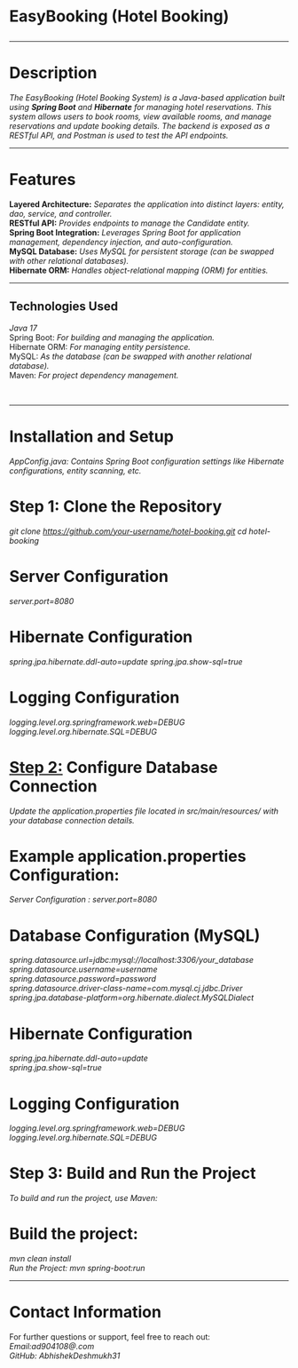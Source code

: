 # EasyBooking (Hotel Booking) <br><hr>

# Description
*The EasyBooking (Hotel Booking System) is a Java-based application built using **Spring Boot** and **Hibernate** for managing hotel reservations. This system allows users to book rooms, view available rooms, and manage reservations and update booking details. The backend is exposed as a RESTful API, and Postman is used to test the API endpoints.*
<br><hr>

# Features
<b>Layered Architecture:</b> *Separates the application into distinct layers: entity, dao, service, and controller.* <br>
<b>RESTful API:</b> *Provides endpoints to manage the Candidate entity.* <br>
<b>Spring Boot Integration:</b> *Leverages Spring Boot for application management, dependency injection, and auto-configuration.* <br>
<b>MySQL Database:</b> *Uses MySQL for persistent storage (can be swapped with other relational databases).* <br>
<b>Hibernate ORM:</b> *Handles object-relational mapping (ORM) for entities.* <br><hr>

## Technologies Used
*Java 17* <br>
Spring Boot: *For building and managing the application.* <br>
Hibernate ORM: *For managing entity persistence.* <br>
MySQL: *As the database (can be swapped with another relational database).* <br>
Maven: *For project dependency management.* </p><br><hr>

# Installation and Setup <br>
*AppConfig.java: Contains Spring Boot configuration settings like Hibernate configurations, entity scanning, etc.<br>*
# Step 1: Clone the Repository <br>
*git clone https://github.com/your-username/hotel-booking.git
cd hotel-booking <br>*
# Server Configuration <br>
*server.port=8080<br>*
# Hibernate Configuration <br>
*spring.jpa.hibernate.ddl-auto=update spring.jpa.show-sql=true <br>*
# Logging Configuration <br>
*logging.level.org.springframework.web=DEBUG logging.level.org.hibernate.SQL=DEBUG <br>*
# <u>Step 2:</u> Configure Database Connection <br>
*Update the application.properties file located in src/main/resources/ with your database connection details.<br>*
# Example application.properties Configuration:<br>
*Server Configuration : server.port=8080* <br>
# Database Configuration (MySQL) <br>
*spring.datasource.url=jdbc:mysql://localhost:3306/your_database <br>
spring.datasource.username=username <br>
spring.datasource.password=password <br>
spring.datasource.driver-class-name=com.mysql.cj.jdbc.Driver <br>
spring.jpa.database-platform=org.hibernate.dialect.MySQLDialect <br>* 
# Hibernate Configuration <br>
*spring.jpa.hibernate.ddl-auto=update <br>
spring.jpa.show-sql=true <br>*
# Logging Configuration <br>
*logging.level.org.springframework.web=DEBUG<br>
logging.level.org.hibernate.SQL=DEBUG*<br>
# Step 3: Build and Run the Project <br>
*To build and run the project, use Maven:* <br>
# Build the project:<br>
*mvn clean install <br>
Run the Project:
mvn spring-boot:run*<br><hr>

# Contact Information <br>
For further questions or support, feel free to reach out:<br>
 *Email:ad904108@.com*<br>
 *GitHub: AbhishekDeshmukh31*
